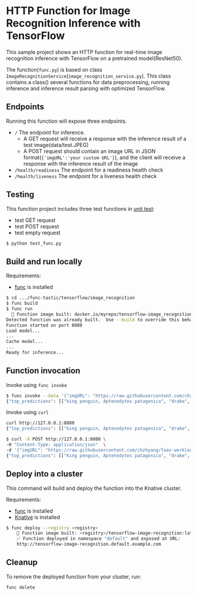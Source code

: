 # HTTP Function for Image Recognition Inference with TensorFlow

This sample project shows an HTTP function for real-time image recognition inference 
with TensorFlow on a pretrained model(ResNet50).

The function(`func.py`) is based on class `ImageRecognitionService`(`image_recognition_service.py`). This class contains a class() several functions for data preprocessing, running inference and inference result parsing with optimized TensorFlow.

## Endpoints

Running this function will expose three endpoints.

  - `/` The endpoint for inference.
    - A GET request will receive a response with the inference result of a test image(data/test.JPEG)
    - A POST request should contain an image URL in JSON format(`{'imgURL':'your custom URL'}`), and the client will receive a response with the inference result of the image
  - `/health/readiness` The endpoint for a readiness health check
  - `/health/liveness` The endpoint for a liveness health check

## Testing

This function project includes three test functions in [unit test](./test_func.py):
- test GET request
- test POST request
- test empty request

```bash
$ python test_func.py
```
## Build and run locally

Requirements:
- [func](https://github.com/knative/func) is installed

```bash
$ cd .../func-tastic/tensorflow/image_recognition
$ func build
$ func run
  🙌 Function image built: docker.io/myrepo/tensorflow-image_recognition:latest
Detected function was already built.  Use --build to override this behavior.
Function started on port 8080
Load model...
...
Cache model...
...
Ready for inference... 
```

## Function invocation

Invoke using `func invoke`

```bash
$ func invoke --data '{"imgURL": "https://raw.githubusercontent.com/chzhyang/faas-workloads/main/tensorflow/image_recognition/tensorflow_image_classification/data/ILSVRC2012_test_00000181.JPEG"}'
{"top_predictions": [["king penguin, Aptenodytes patagonica", "drake", "albatross, mollymawk", "toucan", "guenon, guenon monkey"]]}
```

Invoke using `curl`

```bash
curl http://127.0.0.1:8080
{"top_predictions": [["king penguin, Aptenodytes patagonica", "drake", "albatross, mollymawk", "toucan", "guenon, guenon monkey"]]}

$ curl -X POST http://127.0.0.1:8080 \
-H "Content-Type: application/json"  \
-d '{"imgURL": "https://raw.githubusercontent.com/chzhyang/faas-workloads/main/tensorflow/image_recognition/tensorflow_image_classification/data/ILSVRC2012_test_00000181.JPEG"}'
{"top_predictions": [["king penguin, Aptenodytes patagonica", "drake", "albatross, mollymawk", "toucan", "guenon, guenon monkey"]]}
```


## Deploy into a cluster

This command will build and deploy the function into the Knative cluster.

Requirements:
- [func](https://github.com/knative/func) is installed
- [Knative](https://knative.dev/docs/) is installed

```bash
$ func deploy --registry <registry>
    🙌 Function image built: <registry>/tensorflow-image-recognition:latest
    ✅ Function deployed in namespace "default" and exposed at URL:
    http://tensorflow-image-recognition.default.example.com
```

## Cleanup

To remove the deployed function from your cluster, run:

```shell
func delete
```
